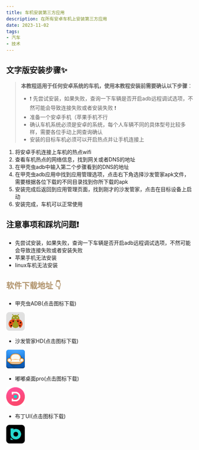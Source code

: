 ```yaml
---
title: 车机安装第三方应用
description: 在所有安卓车机上安装第三方应用
date: 2023-11-02 
tags:
- 汽车
- 技术
---
```


## 文字版安装步骤✨
> **本教程适用于任何安卓系统的车机，使用本教程安装前需要确认以下步骤**：
> - ❗ 先尝试安装，如果失败，查询一下车辆是否开启adb远程调试选项，不然可能会导致连接失败或者安装失败 ❗
> - 准备一个安卓手机（苹果手机不行
> - 确认车机系统必须是安卓的系统，每个人车辆不同的具体型号比较多样，需要各位手动上网查询确认
> - 安装的目标车机必须可以开启热点并让手机连接上

1. 将安卓手机连接上车机的热点wifi
2. 查看车机热点的网络信息，找到网关或者DNS的地址
3. 在甲壳虫adb中输入第二个步骤看到的DNS的地址
4. 在甲壳虫adb应用中找到应用管理选项，点击右下角选择沙发管家apk文件，需要根据各位下载的不同目录找到你所下载的apk
5. 安装完成后返回到应用管理页面，找到刚才的沙发管家，点击在目标设备上启动
6. 安装完成，车机可以正常使用

## 注意事项和踩坑问题❗
- 先尝试安装，如果失败，查询一下车辆是否开启adb远程调试选项，不然可能会导致连接失败或者安装失败
- 苹果手机无法安装
- linux车机无法安装


## <font color=#B0926A>软件下载地址 👇</font>

- 甲壳虫ADB(点击图标下载)

[<img src="../public/image/甲壳虫ADB.png" width = "50" height = "50"/>](https://apps.sfcdn.org/apk/com.didjdk.adbhelper.f058658b87b35f5f74ccf64698053e83.apk?response-content-type=application%2fvnd.android.package-archive)

- 沙发管家HD(点击图标下载)

[<img src="../public/image/沙发管家HD.jpg" width = "50" height = "50"/>](https://yy.sfcdn.org/pad_webwww/pad_webwww_pad_sfgj_4.9.42.apk)

- 嘟嘟桌面pro(点击图标下载)

[<img src="../public/image/嘟嘟桌面pro.jpg" width = "50" height = "50" right /> ](https://file-qiniu2.dudu-lucky.com/filemanage/202308181002070dfc85afd90645f2b25bc2500ab9e8fb.apk)

- 布丁UI(点击图标下载)

[<img src="../public/image/布丁UI.png" width = "50" height = "50"/>](https://assets.autoshafa.com/upgrades/buding_bb092413900b40175c9aadacecc6b453.1.1.2.apk)


[//]: # ()
[//]: # (| 软件名称    |             软件介绍              | 下载地址                                                                                                                                                                                                                |)

[//]: # ()
[//]: # (|---------|:-----------------------------:|:--------------------------------------------------------------------------------------------------------------------------------------------------------------------------------------------------------------------|)

[//]: # ()
[//]: # (| 甲壳虫ADB  |      通过软件链接第三方安卓设备，安装app      | [<img src="../public/image/甲壳虫ADB.png" width = "50" height = "50"/>]&#40;https://apps.sfcdn.org/apk/com.didjdk.adbhelper.f058658b87b35f5f74ccf64698053e83.apk?response-content-type=application%2fvnd.android.package-archive&#41; |)

[//]: # ()
[//]: # (| 沙发管家HD  |    类似于手机的应用市场，可以下载各种各样的app    | [<img src="../public/image/沙发管家HD.jpg" width = "50" height = "50"/>]&#40;https://yy.sfcdn.org/pad_webwww/pad_webwww_pad_sfgj_4.9.42.apk&#41;                                                                                |)

[//]: # ()
[//]: # (| 布丁UI     |   个人比较推荐  第三方桌面，桌面布局简介，功能实用   | [<img src="../public/image/布丁UI.png" width = "50" height = "50"/>]&#40;https://assets.autoshafa.com/upgrades/buding_bb092413900b40175c9aadacecc6b453.1.1.2.apk&#41;                                                         |)

[//]: # ()
[//]: # (| 嘟嘟桌面pro | 第三方桌面，可以自定义布局和壁纸，但需要配置的步骤比较繁琐，可以尝试但是不推荐 | [<img src="../public/image/嘟嘟桌面pro.jpg" width = "50" height = "50"/>]&#40;https://file-qiniu2.dudu-lucky.com/filemanage/202308181002070dfc85afd90645f2b25bc2500ab9e8fb.apk&#41;                                             |)
